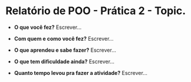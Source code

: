 # Relatório de POO - Prática 2 - Topic.

- **O que você fez?**
Escrever...

- **Com quem e como você fez?**
Escrever...  

- **O que aprendeu e sabe fazer?**
Escrever...

- **O que tem dificuldade ainda?**
Escrever... 

- **Quanto tempo levou pra fazer a atividade?**
Escrever...



